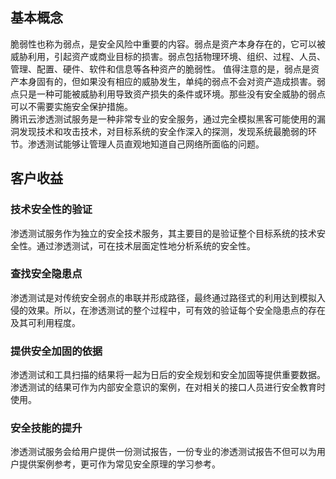 ## 基本概念
脆弱性也称为弱点，是安全风险中重要的内容。弱点是资产本身存在的，它可以被威胁利用，引起资产或商业目标的损害。弱点包括物理环境、组织、过程、人员、管理、配置、硬件、软件和信息等各种资产的脆弱性。
值得注意的是，弱点是资产本身固有的，但如果没有相应的威胁发生，单纯的弱点不会对资产造成损害。弱点只是一种可能被威胁利用导致资产损失的条件或环境。那些没有安全威胁的弱点可以不需要实施安全保护措施。
</br>腾讯云渗透测试服务是一种非常专业的安全服务，通过完全模拟黑客可能使用的漏洞发现技术和攻击技术，对目标系统的安全作深入的探测，发现系统最脆弱的环节。渗透测试能够让管理人员直观地知道自己网络所面临的问题。
## 客户收益
### 技术安全性的验证
渗透测试服务作为独立的安全技术服务，其主要目的是验证整个目标系统的技术安全性。通过渗透测试，可在技术层面定性地分析系统的安全性。
### 查找安全隐患点
渗透测试是对传统安全弱点的串联并形成路径，最终通过路径式的利用达到模拟入侵的效果。所以，在渗透测试的整个过程中，可有效的验证每个安全隐患点的存在及其可利用程度。
### 提供安全加固的依据
渗透测试和工具扫描的结果将一起为日后的安全规划和安全加固等提供重要数据。渗透测试的结果可作为内部安全意识的案例，在对相关的接口人员进行安全教育时使用。
### 安全技能的提升
渗透测试服务会给用户提供一份测试报告，一份专业的渗透测试报告不但可以为用户提供案例参考，更可作为常见安全原理的学习参考。